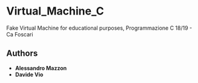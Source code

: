 # Virtual_Machine_C

Fake Virtual Machine for educational purposes, Programmazione C 18/19 - Ca Foscari 

## Authors

* **Alessandro Mazzon**
* **Davide Vio**

